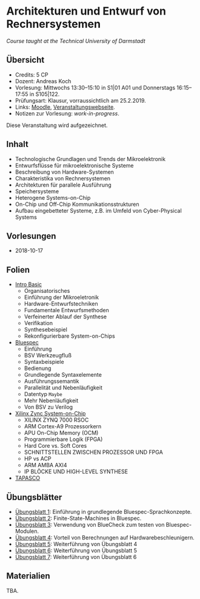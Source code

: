# Architekturen und Entwurf von Rechnersystemen

*Course taught at the Technical University of Darmstadt*

## Übersicht

*   Credits: 5 CP
*   Dozent: Andreas Koch
*   Vorlesung: Mittwochs 13:30–15:10 in S1|01 A01 und Donnerstags 16:15–17:55 in S105|122.
*   Prüfungsart: Klausur, vorraussichtlich am 25.2.2019.
*   Links: [Moodle](https://moodle.informatik.tu-darmstadt.de/course/view.php?id=476), [Veranstaltungswebseite](https://www.esa.informatik.tu-darmstadt.de/twiki/bin/view/Lectures/AERWS18De.html).
*   Notizen zur Vorlesung: *work-in-progress*.

Diese Veranstaltung wird aufgezeichnet.

## Inhalt

*   Technologische Grundlagen und Trends der Mikroelektronik
*   Entwurfsflüsse für mikroelektronische Systeme
*   Beschreibung von Hardware-Systemen
*   Charakteristika von Rechnersystemen
*   Architekturen für parallele Ausführung
*   Speichersysteme
*   Heterogene Systems-on-Chip
*   On-Chip und Off-Chip Kommunikationsstrukturen
*   Aufbau eingebetteter Systeme, z.B. im Umfeld von Cyber-Physical Systems

## Vorlesungen

*   2018-10-17

## Folien

*   [Intro Basic](folien/intro_basics-handout.pdf)
    *   Organisatorisches
    *   Einführung der Mikroeletronik
    *   Hardware-Entwurfstechniken
    *   Fundamentale Entwurfsmethoden
    *   Verfeinerter Ablauf der Synthese
    *   Verifikation
    *   Synthesebeispiel
    *   Rekonfigurierbare System-on-Chips
*   [Bluespec](folien/bsv.pdf)
    *   Einführung
    *   BSV Werkzeugfluß
    *   Syntaxbeispiele
    *   Bedienung
    *   Grundlegende Syntaxelemente
    *   Ausführungssemantik
    *   Parallelität und Nebenläufigkeit
    *   Datentyp `Maybe`
    *   Mehr Nebenläufigkeit
    *   Von BSV zu Verilog
*   [Xilinx Zync System-on-Chip](folien/zynq-soc2.pdf)
    *   XILINX ZYNQ 7000 RSOC
    *   ARM Cortex-A9 Prozessorkern
    *   APU On-Chip Memory (OCM)
    *   Programmierbare Logik (FPGA)
    *   Hard Core vs. Soft Cores
    *   SCHNITTSTELLEN ZWISCHEN PROZESSOR UND FPGA
    *   HP vs ACP
    *   ARM AMBA AXI4
    *   IP BLÖCKE UND HIGH-LEVEL SYNTHESE
*   [TAPASCO](folien/tapasco-handout.pdf)

## Übungsblätter

*   [Übungsblatt 1](uebungen/ueb01_no_lsg.pdf): Einführung in grundlegende Bluespec-Sprachkonzepte.
*   [Übungsblatt 2](uebungen/ueb02_no_lsg.pdf): Finite-State-Machines in Bluespec.
*   [Übungsblatt 3](uebungen/ueb03_no_lsg.pdf): Verwendung von BlueCheck zum testen von Bluespec-Modulen. 
*   [Übungsblatt 4](uebungen/ueb04_no_lsg.pdf): Vorteil von Berechnungen auf Hardwarebeschleunigern.
*   [Übungsblatt 5](uebungen/ueb05_no_lsg.pdf): Weiterführung von Übungsblatt 4
*   [Übungsblatt 6](uebungen/ueb06_no_lsg.pdf): Weiterführung von Übungsblatt 5
*   [Übungsblatt 7](uebungen/ueb07_no_lsg.pdf): Weiterführung von Übungsblatt 6


## Materialien

TBA.
